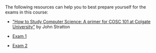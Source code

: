 The following resources can help you to best prepare yourself for the exams in this course:

 - ["How to Study Computer Science: A primer for COSC 101 at Colgate University"](howtostudy) by John Stratton <br />

 - [Exam 1](exam1)
 - [Exam 2](exam2)